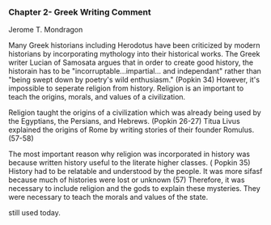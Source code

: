 ### Chapter 2- Greek Writing Comment
Jerome T. Mondragon

Many Greek historians including Herodotus have been criticized by modern historians by incorporating mythology into their historical works. The Greek writer Lucian of Samosata argues that in order to create good history, the historain has to be "incorruptable...impartial... and independant" rather than "being swept down by poetry's wild enthusiasm." (Popkin 34) However, it's impossible to seperate religion from history. Religion is an important to teach the origins, morals, and values of a civilization. 

Religion taught the origins of a civilization which was already being used by the Egyptians, the Persians, and Hebrews. (Popkin 26-27) Titua Livus explained the origins of Rome by writing stories of their founder Romulus. (57-58) 

The most important reason why religion was incorporated in history was because written history useful to the literate higher classes. ( Popkin 35) History had to be relatable and understood by the people. It was more sifasf because much of histories were lost or unknown (57) Therefore, it was necessary to include religion and the gods to explain these mysteries. They were necessary to teach the morals and values of the state. 

still used today.


